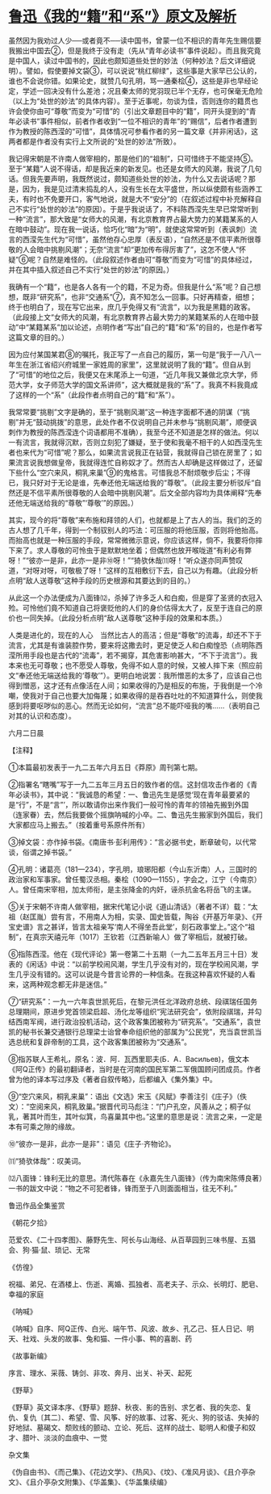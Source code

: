 # [鲁迅《我的“籍”和“系”》原文及解析](https://www.vrrw.net/wx/7565.html)

虽然因为我劝过人少──或者竟不──读中国书，曾蒙一位不相识的青年先生赐信要我搬出中国去②，但是我终于没有走（先从“青年必读书”事件说起）。而且我究竟是中国人，读过中国书的，因此也颇知道些处世的妙法（何种妙法？后文详细说明）。譬如，假使要掉文袋③，可以说说“桃红柳绿”，这些事是大家早已公认的，谁也不会说你错。如果论史，就赞几句孔明，骂一通秦桧④，这些是非也早经论定，学述一回决没有什么差池；况且秦太师的党羽现已半个无存，也可保毫无危险（以上为“处世的妙法”的具体内容）。至于近事呢，勿谈为佳，否则连你的籍贯也许会使你由可“尊敬”而变为“可惜”的（引出文章题目中的“籍”，同开头提到的“青年必读书”事件相似，前者作者收到“一位不相识的青年”的“赐信”，后者作者遭到作为教授的陈西滢的“可惜”，具体情况可参看作者的另一篇文章《并非闲话》，这两者都是作者没有实行上文所说的“处世的妙法”所致）。



我记得宋朝是不许南人做宰相的，那是他们的“祖制”，只可惜终于不能坚持⑤。至于“某籍”人说不得话，却是我近来的新发见。也还是女师大的风潮，我说了几句话。但我先要声明，我既然说过，颇知道些处世的妙法，为什么又去说话呢？那是，因为，我是见过清末捣乱的人，没有生长在太平盛世，所以纵使颇有些涵养工夫，有时也不免要开口，客气地说，就是大不“安分”的（在叙述过程中补充解释自己不实行“处世的妙法”的原因）。于是乎我说话了，不料陈西滢先生早已常常听到一种“流言”，那大致是“女师大的风潮，有北京教育界占最大势力的某籍某系的人在暗中鼓动”。现在我一说话，恰巧化“暗”为“明”，就使这常常听到（表讽刺）流言的西滢先生代为“可惜”，虽然他存心忠厚（表反语），“自然还是不信平素所很尊敬的人会暗中挑剔风潮”；无奈“流言”却“更加传布得厉害了”，这怎不使人“怀疑”⑥呢？自然是难怪的。（此段叙述作者由可“尊敬”而变为“可惜”的具体经过，并在其中插入叙述自己不实行“处世的妙法”的原因。）

我确有一个“籍”，也是各人各有一个的籍，不足为奇。但我是什么“系”呢？自己想想，既非“研究系”，也非“交通系”⑦，真不知怎么一回事。只好再精查，细想；终于也明白了，现在写它出来，庶几乎免得又有“流言”，以为我是黑籍的政客。（此段接上文“女师大的风潮，有北京教育界占最大势力的某籍某系的人在暗中鼓动”中“某籍某系”加以论述，点明作者“写出”自己的“籍”和“系”的目的，也是作者写这篇文章的目的。）

因为应付某国某君⑧的嘱托，我正写了一点自己的履历，第一句是“我于一八八一年生在浙江省绍兴府城里一家姓周的家里”，这里就说明了我的“籍”。但自从到了“可惜”的地位之后，我便又在末尾添上一句道，“近几年我又兼做北京大学，师范大学，女子师范大学的国文系讲师”，这大概就是我的“系”了。我真不料我竟成了这样的一个“系”（此段作者点明自己的“籍”和“系”）。

我常常要“挑剔”文字是确的，至于“挑剔风潮”这一种连字面都不通的阴谋（“挑剔”并无“鼓动挑拨”的意思，此处作者不仅说明自己并未参与“挑剔风潮”，顺便讽刺作为教授的陈西滢连个词语都用不准确），我至今还不知道是怎样的做法。何以一有流言，我就得沉默，否则立刻犯了嫌疑，至于使和我毫不相干的人如西滢先生者也来代为“可惜”呢？那么，如果流言说我正在钻营，我就得自己锁在房里了；如果流言说我想做皇帝，我就得连忙自称奴才了。然而古人却确是这样做过了，还留下些什么“空穴来风，桐乳来巢”⑨的鬼格言。可惜我总不耐烦敬步后尘；不得已，我只好对于无论是谁，先奉还他无端送给我的“尊敬”。（此段主要分析驳斥“自然还是不信平素所很尊敬的人会暗中挑剔风潮”。后文全部内容均为具体阐释“先奉还他无端送给我的“尊敬”‘尊敬’”的原因。）

其实，现今的将“尊敬”来布施和拜领的人们，也就都是上了古人的当。我们的乏的古人想了几千年，得到一个制驭别人的巧法：可压服的将他压服，否则将他抬高。而抬高也就是一种压服的手段，常常微微示意说，你应该这样，倘不，我要将你摔下来了。求人尊敬的可怜虫于是默默地坐着；但偶然也放开喉咙道“有利必有弊呀！”“彼亦一是非，此亦一是非⑩呀！”“猗欤休哉⑾呀！”听众遂亦同声赞叹道，“对呀对呀，可敬极了呀！”这样的互相敷衍下去，自己以为有趣。（此段分析点明“敌人送尊敬”这种手段的历史根源和其要达到的目的。）

从此这一个办法便成为八面锋⑿，杀掉了许多乏人和白痴，但是穿了圣贤的衣冠入殓。可怜他们竟不知道自己将褒贬他的人们的身价估得太大了，反至于连自己的原价也一同失掉。（此段分析点明“敌人送尊敬”这种手段的效果和本质。）

人类是进化的，现在的人心　当然比古人的高洁；但是“尊敬”的流毒，却还不下于流言，尤其是有谁装腔作势，要来将这撒去时，更足使乏人和白痴惶恐（点明陈西滢所用手段也是古代的“流毒”，若不揭穿，其危害影响甚大，“不下于流言”）。我本来也无可尊敬；也不愿受人尊敬，免得不如人意的时候，又被人摔下来（照应前文“奉还他无端送给我的‘尊敬’”）。更明白地说罢：我所憎恶的太多了，应该自己也得到憎恶，这才还有点像活在人间；如果收得的乃是相反的布施，于我倒是一个冷嘲，使我对于自己也要大加侮蔑；如果收得的是吞吞吐吐的不知道算什么，则使我感到将要呕哕似的恶心。然而无论如何，“流言”总不能吓哑我的嘴……（表明自己对其的认识和态度）。

六月二日晨





【注释】

①本篇最初发表于一九二五年六月五日《莽原》周刊第七期。

②指署名“瞎嘴”写于一九二五年三月五日的致作者的信。这封信攻击作者的《青年必读书》，其中说：“我诚恳的希望：一、鲁迅先生是感觉‘现在青年最要紧的是“行”，不是“言”’，所以敢请你出来作我们一般可怜的青年的领袖先搬到外国（连家眷）去，然后我要做个摇旗呐喊的小卒。二、鲁迅先生搬家到外国后，我们大家都应马上搬去。”（按着重号系原件所有）

③掉文袋：亦作掉书袋。《南唐书·彭利用传》：“言必据书史，断章破句，以代常谈，俗谓之掉书袋。”

④孔明：诸葛亮（181—234），字孔明，琅琊阳都（今山东沂南）人，三国时的政治家和军事家。曾任蜀汉丞相。秦桧（1090—1155），字会之，江宁（今南京）人。曾任南宋宰相，加太师衔，是主张降金的内奸，诬杀抗金名将岳飞的主谋。

⑤关于宋朝不许南人做宰相，据宋代笔记小说《道山清话》（著者不详）载：“太祖（赵匡胤）尝有言，不用南人为相，实录、国史皆载，陶谷《开基万年录》、《开宝史谱》言之甚详，皆言太祖亲写‘南人不得坐吾此堂’，刻石政事堂上。”这个“祖制”，在真宗天禧元年（1017）王钦若（江西新喻人）做了宰相后，就被打破。

⑥指陈西滢。他在《现代评论》第一卷第二十五期（一九二五年五月三十日）发表的《闲话》中说：“以前学校闹风潮，学生几乎没有对的，现在学校闹风潮，学生几乎没有错的。这可以说是今昔言论界的一种信条。在我这种喜欢怀疑的人看来，这两种观念都无非是迷信。”

⑦“研究系”：一九一六年袁世凯死后，在黎元洪任北洋政府总统、段祺瑞任国务总理期间，原进步党首领梁启超、汤化龙等组织“宪法研究会”，依附段祺瑞，并勾结西南军阀，进行政治投机活动，这个政客集团被称为“研究系”。“交通系”，袁世凯的秘书长兼交通银行总理梁士诒曾奉命组织他的部属为“公民党”，充当袁世凯当选总统和复辟帝制的工具，这个政客集团被称为“交通系”。

⑧指苏联人王希礼，原名：波．阿．瓦西里耶夫(Б．Α．Βасильев)，俄文本《阿Q正传》的最初翻译者，当时是在河南的国民军第二军俄国顾问团成员。作者曾为他的译本写过序及《著者自叙传略》，后都编入《集外集》中。

⑨“空穴来风，桐乳来巢”：语出《文选》宋玉《风赋》李善注引《庄子》（佚文）：“空阅来风，桐乳致巢。”据晋代司马彪注：“门户孔空，风善从之；桐子似乳，著其叶而生，其叶似箕，鸟喜巢其中也。”这里的意思是说：流言之来，一定是本有可乘之隙的缘故。

⑩“彼亦一是非，此亦一是非”：语见《庄子·齐物论》。

⑾“猗欤体哉”：叹美词。

⑿八面锋：锋利无比的意思。清代陈春在《永嘉先生八面锋》（传为南宋陈傅良著）一书的跋文中说：“物之不可犯者锋，锋而至于八则面面相当，往无不利。”

鲁迅作品全集鉴赏

《朝花夕拾》

范爱农、《二十四孝图》、藤野先生、阿长与山海经、从百草园到三味书屋、五猖会、狗·猫·鼠、琐记、无常

《仿徨》

祝福、弟兄、在酒楼上、伤逝、离婚、孤独者、高老夫子、示众、长明灯、肥皂、幸福的家庭

《呐喊》

《呐喊》自序、阿Q正传、白光、端午节、风波、故乡、孔乙己、狂人日记、明天、社戏、头发的故事、兔和猫、一件小事、鸭的喜剧、药

《故事新编》

序言、理水、采薇、铸剑、非攻、奔月、出关、补天、起死

《野草》

《野草》英文译本序、《野草》题辞、秋夜、影的告别、求乞者、我的失恋、复仇、复仇〔其二〕、希望、雪、风筝、好的故事、过客、死火、狗的驳诘、失掉的好地狱、墓碣文、颓败线的颤动、立论、死后、这样的战士、聪明人和傻子和奴才、腊叶、淡淡的血痕中、一觉

杂文集

《伪自由书》、《而己集》、《花边文学》、《热风》、《坟》、《准风月谈》、《且介亭杂文》、《且介亭杂文附集》、《华盖集》、《华盖集续编》

